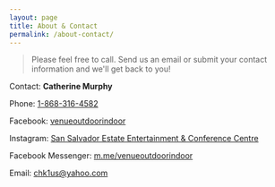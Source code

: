```yaml
---
layout: page
title: About & Contact
permalink: /about-contact/
---
```


> Please feel free to call. Send us an email or submit your contact information and we'll get back to you!

Contact: **Catherine Murphy**

Phone:
[1-868-316-4582](tel:1-868-316-4582)

Facebook:
[venueoutdoorindoor](https://www.facebook.com/venueoutdoorindoor/)

Instagram:
[San Salvador Estate Entertainment & Conference Centre](https://www.instagram.com/explore/locations/534828582/san-salvador-estate-entertainment-and-conference-centre/?hl=en)

Facebook Messenger:
[m.me/venueoutdoorindoor](http://m.me/venueoutdoorindoor)

Email:
[chk1us@yahoo.com](mailto:chk1us@yahoo.com)

<!--![Nature Trail](https://lh3.googleusercontent.com/TcowAoDZoBDPJD0uOgSHJdl9xx9jha5mlH8IA2nTEiT5K-RY_KNObK2FsGLuQDvG-8CHJWqFy1atg6tSIHe-yERHdTNmf0lxOVPg-KYlzaLiUVdqGfRcJQO3a8ujGaQaSZjY3j97rU2jJ0oadI0z-OBSTVewydhyXKn0nfGMH2xTVBrT_-XlHPZ9e7Y2WHL3RdY4KBUtXo0JJJsi-pgLPzYLmVucWL7bI4s5KVmbd7suU-nHevQu8QyelzKeHK4tNK8F_OmEyE9TO-LriXFesZ5horgnQPzv4TiFfgnHTRQlBvc_1CpktWQaeFJBEleHSBOplHj7H8AeehgvI6z5KuXlGI_AEzMGsZ0qpA1TC934YEV5GyKn2yr4ERIAzg8cedarZbqDIH5jE-jUKqlU_vG-DCmudqvoJlNADS6vPYocHCoAt1oEqMAN_CDlMLreMvoNrgyKr1Ekr_EbGH-MT3Qz1LM2JzzILTcJXuo9jQjIJMnf1ehB-IaVteerHUZoGGxZdTEZdkFGgxLv9ElleZ03OKjbhbaCwejcqpWo40DAV2VeNgPRKPoHgp_K6h9SEpFk18v2UX5AJ0VEwkNisFTEVdDLVIf_VX-Zr6rj3x2LiysVO2n32tv_2ps9bMTpTMr7Q-TRcF338u0BFY2a6pomE1gvCJXPEqUw_PNieXk-zDOjQAefBok=w580-h773-no){:class="img-responsive"}-->